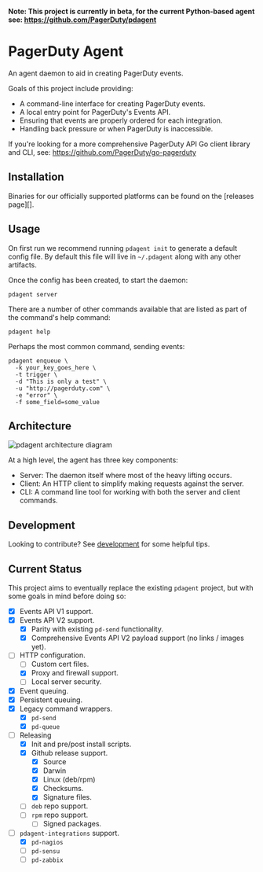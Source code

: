 **Note: This project is currently in beta, for the current Python-based agent see: https://github.com/PagerDuty/pdagent**

# PagerDuty Agent

An agent daemon to aid in creating PagerDuty events.

Goals of this project include providing:

- A command-line interface for creating PagerDuty events.
- A local entry point for PagerDuty's Events API.
- Ensuring that events are properly ordered for each integration.
- Handling back pressure or when PagerDuty is inaccessible.

If you're looking for a more comprehensive PagerDuty API Go client library and CLI, see: https://github.com/PagerDuty/go-pagerduty

## Installation

Binaries for our officially supported platforms can be found on the [releases page][].

## Usage

On first run we recommend running `pdagent init` to generate a default config file. By default this file will live in `~/.pdagent` along with any other artifacts.

Once the config has been created, to start the daemon:

```
pdagent server
```

There are a number of other commands available that are listed as part of the command's help command:

```
pdagent help
```

Perhaps the most common command, sending events:

```
pdagent enqueue \
  -k your_key_goes_here \
  -t trigger \
  -d "This is only a test" \
  -u "http://pagerduty.com" \
  -e "error" \
  -f some_field=some_value
```

## Architecture

![pdagent architecture diagram](http://www.plantuml.com/plantuml/proxy?cache=no&src=https://raw.github.com/PagerDuty/go-pdagent/main/docs/architecture-diagram.txt)

At a high level, the agent has three key components:

- Server: The daemon itself where most of the heavy lifting occurs.
- Client: An HTTP client to simplify making requests against the server.
- CLI: A command line tool for working with both the server and client commands.

## Development

Looking to contribute? See [development](/docs/development.md) for some helpful tips.

## Current Status

This project aims to eventually replace the existing `pdagent` project, but with some goals in mind before doing so:

- [x] Events API V1 support.
- [X] Events API V2 support.
    - [X] Parity with existing `pd-send` functionality.
    - [X] Comprehensive Events API V2 payload support (no links / images yet).
- [ ] HTTP configuration.
    - [ ] Custom cert files.
    - [x] Proxy and firewall support.
    - [ ] Local server security.
- [X] Event queuing.
- [X] Persistent queuing.
- [x] Legacy command wrappers.
    - [x] `pd-send`
    - [x] `pd-queue`
- [ ] Releasing
    - [x] Init and pre/post install scripts.
    - [X] Github release support.
        - [X] Source
        - [X] Darwin
        - [X] Linux (deb/rpm)
        - [X] Checksums.
        - [X] Signature files.
    - [ ] `deb` repo support.
    - [ ] `rpm` repo support.
        - [ ] Signed packages.
- [ ] `pdagent-integrations` support.
    - [x] `pd-nagios`
    - [ ] `pd-sensu`
    - [ ] `pd-zabbix`
